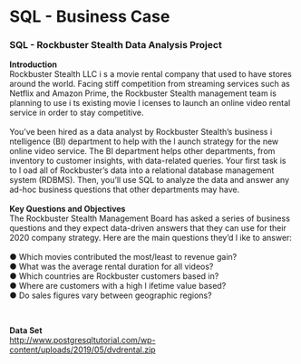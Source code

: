 # SQL - Business Case
### SQL - Rockbuster Stealth Data Analysis Project

**Introduction** <br />
Rockbuster Stealth LLC i s a movie rental company that used to have stores around the
world. Facing stiff competition from streaming services such as Netflix and Amazon Prime,
the Rockbuster Stealth management team is planning to use i ts existing movie l icenses to
launch an online video rental service in order to stay competitive.<br />
<br />
You’ve been hired as a data analyst by Rockbuster Stealth’s business i ntelligence (BI)
department to help with the l aunch strategy for the new online video service. The BI
department helps other departments, from inventory to customer insights, with data-related
queries. Your first task is to l oad all of Rockbuster’s data into a relational database
management system (RDBMS). Then, you’ll use SQL to analyze the data and answer any
ad-hoc business questions that other departments may have.
<br />
<br />
**Key Questions and Objectives**<br />
The Rockbuster Stealth Management Board has asked a series of business questions and
they expect data-driven answers that they can use for their 2020 company strategy. Here are
the main questions they’d l ike to answer:<br />
<br />
● Which movies contributed the most/least to revenue gain?<br />
● What was the average rental duration for all videos?<br />
● Which countries are Rockbuster customers based in?<br />
● Where are customers with a high l ifetime value based?<br />
● Do sales figures vary between geographic regions?<br />

<br />

**Data Set**
<br />
http://www.postgresqltutorial.com/wp-content/uploads/2019/05/dvdrental.zip<br />
